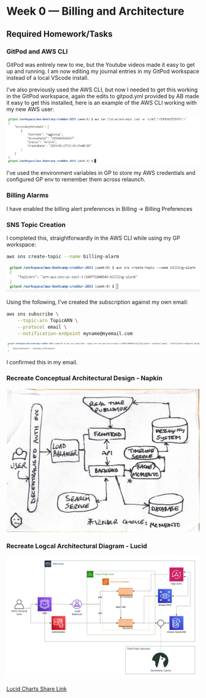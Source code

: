
# Week 0 — Billing and Architecture

## Required Homework/Tasks

### GitPod and AWS CLI

GitPod was entirely new to me, but the Youtube videos made it easy to get up and running.  I am now editing my journal entries in my GitPod workspace instead of a local VScode install.

I've also previously used the AWS CLI, but now I needed to get this working in the GitPod workspace, again the edits to gitpod.yml provided by AB made it easy to get this installed, here is an example of the AWS CLI working with my new AWS user:

![AWS CLI in GitPod](assets/awscli-gitpod-01.png)

I've used the environment variables in GP to store my AWS credentials and configured GP env to remember them across relaunch.

### Billing Alarms 

I have enabled the billing alert preferences in Billing -> Billing Preferences

### SNS Topic Creation

I completed this, straightforwardly in the AWS CLI while using my GP workspace:

```sh
aws sns create-topic --name billing-alarm
```


![AWS CLI in GitPod](assets/create-sns-topic-01.png)


Using the following, I've created the subscription against my own email:

```sh
aws sns subscribe \
    --topic-arn TopicARN \
    --protocol email \
    --notification-endpoint myname@myemail.com
```

![AWS CLI in GitPod](assets/create-sns-topic-02.png)

I confirmed this in my email.

### Recreate Conceptual Architectural Design - Napkin

![Cruddur Conceptual Design](assets/conceptual-napkin-architecture-recreation-diag.png)


### Recreate Logcal Architectural Diagram - Lucid

![Cruddur Conceptual Design](assets/Cruddur-Logical-Diagram.png)

[Lucid Charts Share Link](https://lucid.app/lucidchart/431475ba-5e01-4738-8b24-c06acb84100c/edit?viewport_loc=-282%2C-86%2C2408%2C1592%2C0_0&invitationId=inv_2df85908-1a39-4f63-8b20-ae36742f2ed1)
 